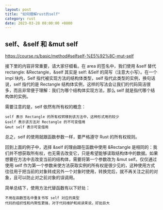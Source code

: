 ```yaml
---
layout: post
title: "如何理解rust的self"
category: rust
date: 2023-03-28 08:00:00 +0800
---
```


## self、&self 和 &mut self

<https://course.rs/basic/method#selfself-%E5%92%8C-mut-self>

接下里的内容非常重要，请大家仔细看。在 area 的签名中，我们使用 &self 替代 rectangle: &Rectangle，&self 其实是 self: &Self 的简写（注意大小写）。在一个 impl 块内，Self 指代被实现方法的结构体类型，self 指代此类型的实例，换句话说，self 指代的是 Rectangle 结构体实例，这样的写法会让我们的代码简洁很多，而且非常便于理解：我们为哪个结构体实现方法，那么 self 就是指代哪个结构体的实例。

需要注意的是，self 依然有所有权的概念：

    self 表示 Rectangle 的所有权转移到该方法中，这种形式用的较少
    &self 表示该方法对 Rectangle 的不可变借用
    &mut self 表示可变借用

总之，self 的使用就跟函数参数一样，要严格遵守 Rust 的所有权规则。

回到上面的例子中，选择 &self 的理由跟在函数中使用 &Rectangle 是相同的：我们并不想获取所有权，也无需去改变它，只是希望能够读取结构体中的数据。如果想要在方法中去改变当前的结构体，需要将第一个参数改为 &mut self。仅仅通过使用 self 作为第一个参数来使方法获取实例的所有权是很少见的，这种使用方式往往用于把当前的对象转成另外一个对象时使用，转换完后，就不再关注之前的对象，且可以防止对之前对象的误调用。

简单总结下，使用方法代替函数有以下好处：

    不用在函数签名中重复书写 self 对应的类型
    代码的组织性和内聚性更强，对于代码维护和阅读来说，好处巨大
